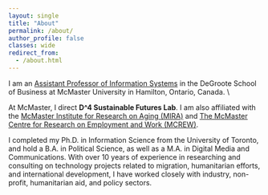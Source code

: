 ```yaml
---
layout: single
title: "About"
permalink: /about/
author_profile: false
classes: wide
redirect_from: 
  - /about.html
---
```


I am an [Assistant Professor of Information Systems](https://degroote.mcmaster.ca/profiles/ekmekcic/) in the DeGroote School of Business at McMaster University in Hamilton, Ontario, Canada. \\

At McMaster, I direct **D^4 Sustainable Futures Lab**. I am also affiliated with the [McMaster Institute for Research on Aging (MIRA)](https://mira.mcmaster.ca/our-faculty/cansu-ekmekcioglu/) and [The McMaster Centre for Research on Employment and Work (MCREW)](https://mcrew.ca/).


I completed my Ph.D. in Information Science from the University of Toronto, and hold a B.A. in Political Science, as well as a M.A. in Digital Media and Communications. With over 10 years of experience in researching and consulting on technology projects related to migration, humanitarian efforts, and international development, I have worked closely with industry, non-profit, humanitarian aid, and policy sectors.
